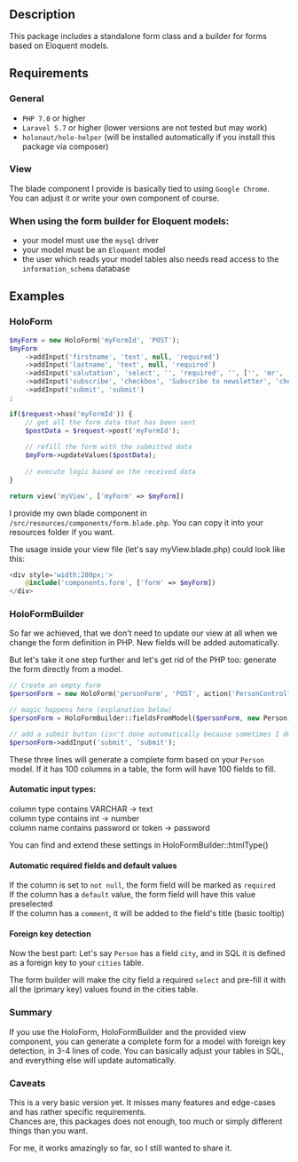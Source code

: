 ## Description
This package includes a standalone form class and a builder for forms based on Eloquent models.

## Requirements
### General
- `PHP 7.0` or higher  
- `Laravel 5.7` or higher (lower versions are not tested but may work)  
- `holonaut/holo-helper` (will be installed automatically if you install this package via composer)

### View
The blade component I provide is basically tied to using `Google Chrome`.  
You can adjust it or write your own component of course. 

### When using the form builder for Eloquent models:
- your model must use the `mysql` driver  
- your model must be an `Eloquent` model
- the user which reads your model tables also needs read access to the `information_schema` database

## Examples
### HoloForm
```php
$myForm = new HoloForm('myFormId', 'POST');
$myForm
    ->addInput('firstname', 'text', null, 'required')
    ->addInput('lastname', 'text', null, 'required')
    ->addInput('salutation', 'select', '', 'required', '', ['', 'mr', 'ms'])
    ->addInput('subscribe', 'checkbox', 'Subscribe to newsletter', 'checked')
    ->addInput('submit', 'submit')
;

if($request->has('myFormId')) {
    // get all the form data that has been sent
    $postData = $request->post('myFormId');
    
    // refill the form with the submitted data
    $myForm->updateValues($postData);
    
    // execute logic based on the received data
}

return view('myView', ['myForm' => $myForm])
```

I provide my own blade component in `/src/resources/components/form.blade.php`.
You can copy it into your resources folder if you want.

The usage inside your view file (let's say myView.blade.php) could look like this:

```php
<div style='width:280px;'>
    @include('components.form', ['form' => $myForm])
</div>
```

### HoloFormBuilder
So far we achieved, that we don't need to update our view at all
when we change the form definition in PHP. New fields will be added automatically.

But let's take it one step further and let's get rid of the PHP too:
generate the form directly from a model.

```php
// Create an empty form
$personForm = new HoloForm('personForm', 'POST', action('PersonController@create'));

// magic happens here (explanation below)
$personForm = HoloFormBuilder::fieldsFromModel($personForm, new Person);

// add a submit button (isn't done automatically because sometimes I don't want it)
$personForm->addInput('submit', 'submit');
```

These three lines will generate a complete form based on your `Person` model.
If it has 100 columns in a table, the form will have 100 fields to fill.

#### Automatic input types:  
column type contains VARCHAR -> text  
column type contains int -> number  
column name contains password or token -> password  

You can find and extend these settings in HoloFormBuilder::htmlType()

#### Automatic required fields and default values
If the column is set to `not null`, the form field will be marked as `required`  
If the column has a `default` value, the form field will have this value preselected  
If the column has a `comment`, it will be added to the field's title (basic tooltip)

#### Foreign key detection
Now the best part: Let's say `Person` has a field `city`, and in SQL it is
defined as a foreign key to your `cities` table.

The form builder will make the city field a required `select` and pre-fill it with all
the (primary key) values found in the cities table.

### Summary
If you use the HoloForm, HoloFormBuilder and the provided view component,
you can generate a complete form for a model with foreign key detection, in 3-4 lines of code.
You can basically adjust your tables in SQL, and everything else will update automatically.

### Caveats
This is a very basic version yet.
It misses many features and edge-cases and has rather specific requirements.  
Chances are, this packages does not enough, too much or simply different things than you want.

For me, it works amazingly so far, so I still wanted to share it.